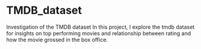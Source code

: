 # TMDB_dataset
Investigation of the TMDB dataset
In this project, I explore the tmdb dataset for insights on top performing movies and relationship between rating and how the movie grossed in the box office.
